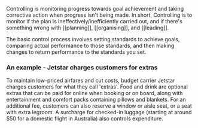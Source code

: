 Controlling is monitoring progress towards goal achievement and taking corrective action when progress isn't being made.
In short, Controlling is to monitor if the plan is ineffectively/inefficiently carried out, and if there's something wrong with [[planning]], [[organising]], and [[leading]].

The basic control process involves setting standards to achieve goals, comparing actual performance to those standards, and then making changes to return performance to the standards you set.

### An example - Jetstar charges customers for extras

To maintain low-priced airfares and cut costs, budget carrier Jetstar charges customers for what they call 'extras'. Food and drink are optional extras that can be paid for online when booking or on board, along with entertainment and comfort packs containing pillows and blankets. For an additional fee, customers can also reserve a window or aisle seat, or a seat with extra legroom. A surcharge for checked-in luggage (starting at around $50 for a domestic flight in Australia) also controls expenditure.
